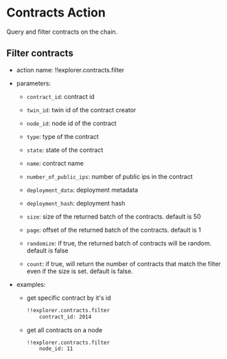 # Contracts Action
Query and filter contracts on the chain.

## Filter contracts
- action name: !!explorer.contracts.filter
- parameters:
    - `contract_id`: contract id
    - `twin_id`: twin id of the contract creator
    - `node_id`: node id of the contract
    - `type`: type of the contract
    - `state`: state of the contract
    - `name`: contract name
    - `number_of_public_ips`: number of public ips in the contract
    - `deployment_data`: deployment metadata
    - `deployment_hash`: deployment hash

    - `size`: size of the returned batch of the contracts. default is 50
    - `page`: offset of the returned batch of the contracts. default is 1
    - `randomize`: if true, the returned batch of contracts will be random. default is false
    - `count`: if true, will return the number of contracts that match the filter even if the size is set. default is false.

- examples:
    - get specific contract by it's id
        ```bash
        !!explorer.contracts.filter
            contract_id: 2014
        ```
    - get all contracts on a node
        ```bash
        !!explorer.contracts.filter
            node_id: 11
        ```
